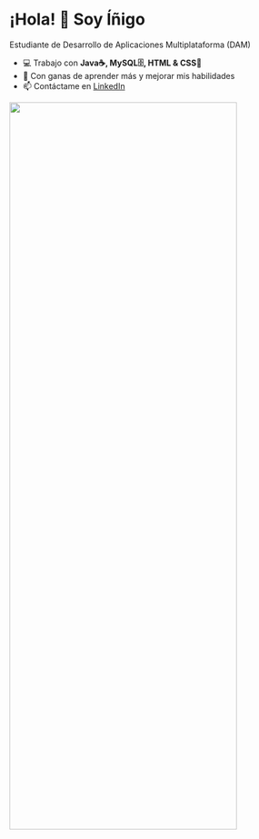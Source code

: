 # ¡Hola! 👋 Soy Íñigo 
Estudiante de Desarrollo de Aplicaciones Multiplataforma (DAM)

- 💻 Trabajo con **Java☕, MySQL🗄️, HTML & CSS🎨**
- 🚀 Con ganas de aprender más y mejorar mis habilidades
- 📫 Contáctame en [LinkedIn](https://linkedin.com/in/tu-perfil)

<!-- ![Mi GitHub Stats](https://github-readme-stats.vercel.app/api?username=12igutierrez&show_icons=true&theme=dark) -->
<img src= "https://media3.giphy.com/media/v1.Y2lkPTc5MGI3NjExcGt2azAyMWtpMGEyYjZscGlmenRoenIxcWFyZGk3NTNvNml0dm90ciZlcD12MV9pbnRlcm5hbF9naWZfYnlfaWQmY3Q9Zw/29pTScZHpOvnqnlblQ/giphy.gif" width="400px" height="1280">
